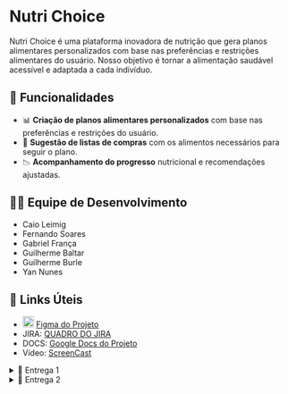# Nutri Choice

Nutri Choice é uma plataforma inovadora de nutrição que gera planos alimentares personalizados com base nas preferências e restrições alimentares do usuário. Nosso objetivo é tornar a alimentação saudável acessível e adaptada a cada indivíduo.

## 📌 Funcionalidades
- 📊 **Criação de planos alimentares personalizados** com base nas preferências e restrições do usuário.
- 🛒 **Sugestão de listas de compras** com os alimentos necessários para seguir o plano.
- 📉 **Acompanhamento do progresso** nutricional e recomendações ajustadas.

## 👨‍💻 Equipe de Desenvolvimento
- Caio Leimig
- Fernando Soares
- Gabriel França
- Guilherme Baltar
- Guilherme Burle
- Yan Nunes

## 🔗 Links Úteis
- <img src="https://upload.wikimedia.org/wikipedia/commons/3/33/Figma-logo.svg" alt="Figma Logo" width="20" height="20"> [Figma do Projeto](https://www.figma.com/design/jQSgfpDlNCRetoDEvQjKXb/Untitled?node-id=0-1&p=f&t=L4Ae5OJ66n1Ktpue-0)
- JIRA: [QUADRO DO JIRA](https://nutrichoic.atlassian.net/jira/software/projects/NUT/boards/3)
- DOCS: [Google Docs do Projeto](https://docs.google.com/document/d/1g-iEXbBWo8eqiBazO2CRx4VPKwG2W7-mh7Tq9704AgU/edit?tab=t.0)
- Vídeo: [ScreenCast](https://youtu.be/tU3ncCQZz28)
<details>

<summary>📧 Entrega 1</summary>

![QUADRO](https://github.com/user-attachments/assets/00a49322-2f32-4162-b0a8-ea3d50052a46)

![image](https://github.com/user-attachments/assets/b727bb05-9185-4612-9eda-ea1c8a633c3c)

</details>

<details>

<summary>📧 Entrega 2</summary>

# 🖥️ Programação em Par Experimentada: 

Otimização do Desenvolvimento e Trabalho Colaborativo Nosso principal foco foi aprimorar a organização do desenvolvimento para garantir que as tarefas fossem concluídas de forma eficiente e com alta qualidade. Para isso, estruturamos um processo de divisão de trabalho que acelerou a implementação das funcionalidades e evitou gargalos na produção.

## Estratégia de Distribuição de Tarefas:
Desde o início, adotamos uma abordagem estratégica para distribuir as atividades. Organizamos o time em duplas, atribuindo a cada um a responsabilidade por uma história específica. Essa distribuição permitiu que o trabalho fosse conduzido de maneira equilibrada, com cada integrante contribuindo ativamente para a entrega. Além disso, utilizamos um documento compartilhado onde cada membro indicava suas preferências, tornando a alocação mais eficiente. Outra medida importante foi a especialização dentro das duplas: enquanto alguns focavam na implementação das funcionalidades, outros se dedicavam aos testes e ao processo de deploy. Assim, garantimos que todas as etapas do desenvolvimento fossem devidamente atendidas.

## Metodologia e Ferramentas
Para fortalecer a colaboração e evitar retrabalho, Utilizamos o aplicativo Discord para compartilhar a tela, o que facilitou a compreensão dos códigos entre as dupla. Essa prática facilitou a comunicação entre as duplas, permitindo ajustes rápidos no código e aprimoramento das soluções em tempo real. O compartilhamento contínuo de conhecimento foi essencial para manter um padrão de qualidade elevado no projeto.

## Resultados e Aprendizados
Com essa forma de trabalhar bem definida, conseguimos entregar tudo no prazo e manter a qualidade do código. Usar as ferramentas certas e manter uma boa comunicação deixou tudo mais ágil e produtivo.

# Quadro da Sprint 01 e do Backlog:
![Captura de tela 2025-04-06 144440](https://github.com/user-attachments/assets/741277e7-b450-4149-9482-7024b7070ec3)

</details> 

